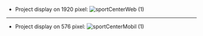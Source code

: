 - Project display on 1920 pixel:
![sportCenterWeb (1)](https://github.com/slmens/SportCenterResponsive/assets/99343829/2dcad0bf-8e30-4c10-93ea-07bab95ec5b6)

----

- Project display on 576 pixel:
  ![sportCenterMobil (1)](https://github.com/slmens/SportCenterResponsive/assets/99343829/11861ac7-6d68-4e34-875e-defa20903da7)
